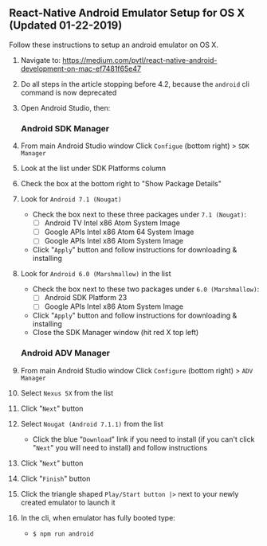 ## React-Native Android Emulator Setup for OS X (Updated 01-22-2019)

Follow these instructions to setup an android emulator on OS X.

1. Navigate to: https://medium.com/pvtl/react-native-android-development-on-mac-ef7481f65e47
1. Do all steps in the article stopping before 4.2, because the `android` cli command is now deprecated
1. Open Android Studio, then:

    ### Android SDK Manager
1. From main Android Studio window Click `Configue` (bottom right) > `SDK Manager`
1. Look at the list under SDK Platforms column
1. Check the box at the bottom right to "Show Package Details"
1. Look for `Android 7.1 (Nougat)`
    * Check the box next to these three packages under `7.1 (Nougat)`:
        - [ ] Android TV Intel x86 Atom System Image
        - [ ] Google APIs Intel x86 Atom 64 System Image
        - [ ] Google APIs Intel x86 Atom System Image
    * Click "`Apply`" button and follow instructions for downloading & installing

1. Look for `Android 6.0 (Marshmallow)` in the list
    * Check the box next to these two packages under `6.0 (Marshmallow)`:
        - [ ] Android SDK Platform 23
        - [ ] Google APIs Intel x86 Atom System Image
    * Click "`Apply`" button and follow instructions for downloading & installing
    * Close the SDK Manager window (hit red X top left)

    ### Android ADV Manager
1. From main Android Studio window Click `Configure` (bottom right) > `ADV Manager`
1. Select `Nexus 5X` from the list
1. Click "`Next`" button
1. Select `Nougat (Android 7.1.1)` from the list
    * Click the blue "`Download`" link if you need to install (if you can't click "`Next`" you will need to install) and follow instructions
1. Click "`Next`" button
1. Click "`Finish`" button

1. Click the triangle shaped `Play/Start button |>` next to your newly created emulator to launch it

1. In the cli, when emulator has fully booted type:
    * `$ npm run android`
